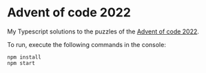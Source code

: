 # Advent of code 2022

My Typescript solutions to the puzzles of the [Advent of code 2022](https://adventofcode.com/2022).

To run, execute the following commands in the console:

```
npm install
npm start
```
